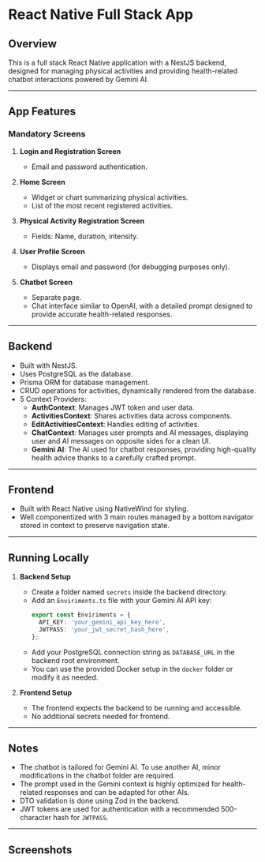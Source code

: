# React Native Full Stack App

## Overview

This is a full stack React Native application with a NestJS backend, designed for managing physical activities and providing health-related chatbot interactions powered by Gemini AI.

---

## **App Features**

### **Mandatory Screens**

1. **Login and Registration Screen**

   - Email and password authentication.

2. **Home Screen**

   - Widget or chart summarizing physical activities.
   - List of the most recent registered activities.

3. **Physical Activity Registration Screen**

   - Fields: Name, duration, intensity.

4. **User Profile Screen**

   - Displays email and password (for debugging purposes only).

5. **Chatbot Screen**
   - Separate page.
   - Chat interface similar to OpenAI, with a detailed prompt designed to provide accurate health-related responses.

---

## Backend

- Built with NestJS.
- Uses PostgreSQL as the database.
- Prisma ORM for database management.
- CRUD operations for activities, dynamically rendered from the database.
- 5 Context Providers:
  - **AuthContext**: Manages JWT token and user data.
  - **ActivitiesContext**: Shares activities data across components.
  - **EditActivitiesContext**: Handles editing of activities.
  - **ChatContext**: Manages user prompts and AI messages, displaying user and AI messages on opposite sides for a clean UI.
  - **Gemini AI**: The AI used for chatbot responses, providing high-quality health advice thanks to a carefully crafted prompt.

---

## Frontend

- Built with React Native using NativeWind for styling.
- Well componentized with 3 main routes managed by a bottom navigator stored in context to preserve navigation state.

---

## Running Locally

1. **Backend Setup**

   - Create a folder named `secrets` inside the backend directory.
   - Add an `Enviriments.ts` file with your Gemini AI API key:
     ```typescript
     export const Enviriments = {
       API_KEY: 'your_gemini_api_key_here',
       JWTPASS: 'your_jwt_secret_hash_here',
     };
     ```
   - Add your PostgreSQL connection string as `DATABASE_URL` in the backend root environment.
   - You can use the provided Docker setup in the `docker` folder or modify it as needed.

2. **Frontend Setup**
   - The frontend expects the backend to be running and accessible.
   - No additional secrets needed for frontend.

---

## Notes

- The chatbot is tailored for Gemini AI. To use another AI, minor modifications in the chatbot folder are required.
- The prompt used in the Gemini context is highly optimized for health-related responses and can be adapted for other AIs.
- DTO validation is done using Zod in the backend.
- JWT tokens are used for authentication with a recommended 500-character hash for `JWTPASS`.

---

## Screenshots
